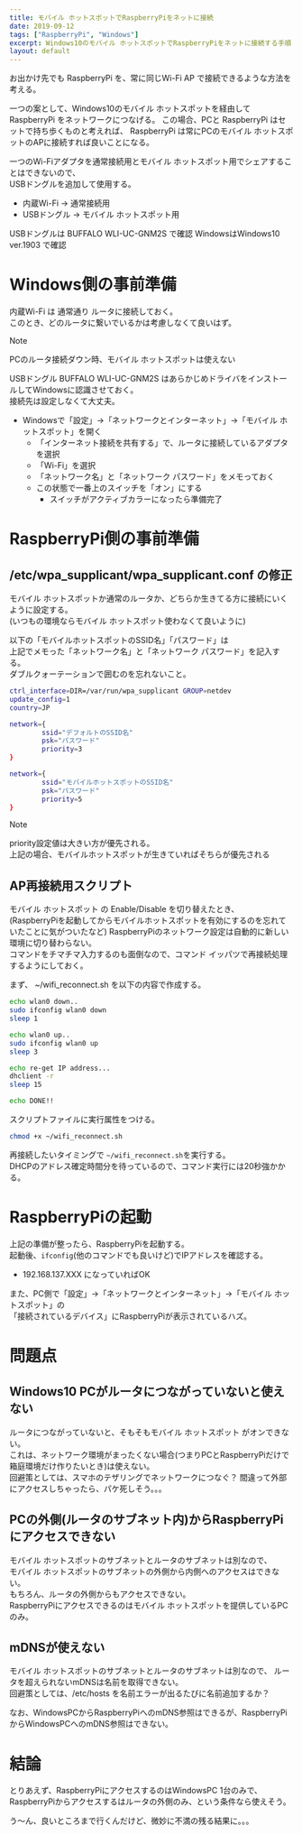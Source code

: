 ```yaml
---
title: モバイル ホットスポットでRaspberryPiをネットに接続
date: 2019-09-12
tags: ["RaspberryPi", "Windows"]
excerpt: Windows10のモバイル ホットスポットでRaspberryPiをネットに接続する手順
layout: default
---
```


お出かけ先でも RaspberryPi を、常に同じWi-Fi AP で接続できるような方法を考える。

一つの案として、Windows10のモバイル ホットスポットを経由して RaspberryPi をネットワークにつなげる。
この場合、PCと RaspberryPi はセットで持ち歩くものと考えれば、 
RaspberryPi は常にPCのモバイル ホットスポットのAPに接続すれば良いことになる。  

一つのWi-Fiアダプタを通常接続用とモバイル ホットスポット用でシェアすることはできないので、  
USBドングルを追加して使用する。

- 内蔵Wi-Fi → 通常接続用
- USBドングル → モバイル ホットスポット用

USBドングルは BUFFALO WLI-UC-GNM2S で確認
WindowsはWindows10 ver.1903 で確認

# Windows側の事前準備

内蔵Wi-Fi は 通常通り ルータに接続しておく。  
このとき、どのルータに繋いでいるかは考慮しなくて良いはず。  

>[!NOTE]
>PCのルータ接続ダウン時、モバイル ホットスポットは使えない

USBドングル BUFFALO WLI-UC-GNM2S はあらかじめドライバをインストールしてWindowsに認識させておく。  
接続先は設定しなくて大丈夫。

- Windowsで「設定」→「ネットワークとインターネット」→「モバイル ホットスポット」を開く
    - 「インターネット接続を共有する」で、ルータに接続しているアダプタを選択
    - 「Wi-Fi」を選択
    - 「ネットワーク名」と「ネットワーク パスワード」をメモっておく
    - この状態で一番上のスイッチを「オン」にする
        - スイッチがアクティブカラーになったら準備完了

# RaspberryPi側の事前準備

## /etc/wpa_supplicant/wpa_supplicant.conf の修正

モバイル ホットスポットか通常のルータか、どちらか生きてる方に接続にいくように設定する。  
(いつもの環境ならモバイル ホットスポット使わなくて良いように)  

以下の「モバイルホットスポットのSSID名」「パスワード」は  
上記でメモった「ネットワーク名」と「ネットワーク パスワード」を記入する。  
ダブルクォーテーションで囲むのを忘れないこと。  

```bash
ctrl_interface=DIR=/var/run/wpa_supplicant GROUP=netdev
update_config=1
country=JP

network={
        ssid="デフォルトのSSID名"
        psk="パスワード"
        priority=3
}

network={
        ssid="モバイルホットスポットのSSID名"
        psk="パスワード"
        priority=5
}
```

>[!NOTE]
> priority設定値は大きい方が優先される。  
上記の場合、モバイルホットスポットが生きていればそちらが優先される


## AP再接続用スクリプト

モバイル ホットスポット の Enable/Disable を切り替えたとき、  
(RaspberryPiを起動してからモバイルホットスポットを有効にするのを忘れていたことに気がついたなど)
RaspberryPiのネットワーク設定は自動的に新しい環境に切り替わらない。  
コマンドをチマチマ入力するのも面倒なので、コマンド イッパツで再接続処理するようにしておく。  

まず、 ~/wifi_reconnect.sh を以下の内容で作成する。  

```bash
echo wlan0 down..
sudo ifconfig wlan0 down
sleep 1

echo wlan0 up..
sudo ifconfig wlan0 up
sleep 3

echo re-get IP address...
dhclient -r
sleep 15

echo DONE!!
```

スクリプトファイルに実行属性をつける。

```bash
chmod +x ~/wifi_reconnect.sh
```

再接続したいタイミングで ``~/wifi_reconnect.sh``を実行する。  
DHCPのアドレス確定時間分を待っているので、コマンド実行には20秒強かかる。  

# RaspberryPiの起動

上記の準備が整ったら、RaspberryPiを起動する。  
起動後、``ifconfig``(他のコマンドでも良いけど)でIPアドレスを確認する。

- 192.168.137.XXX になっていればOK



また、PC側で「設定」→「ネットワークとインターネット」→「モバイル ホットスポット」の  
「接続されているデバイス」にRaspberryPiが表示されているハズ。



# 問題点

## Windows10 PCがルータにつながっていないと使えない

ルータにつながっていないと、そもそもモバイル ホットスポット がオンできない。  
これは、ネットワーク環境がまったくない場合(つまりPCとRaspberryPiだけで箱庭環境だけ作りたいとき)は使えない。  
回避策としては、スマホのテザリングでネットワークにつなぐ？
間違って外部にアクセスしちゃったら、パケ死しそう。。。  

## PCの外側(ルータのサブネット内)からRaspberryPiにアクセスできない

モバイル ホットスポットのサブネットとルータのサブネットは別なので、  
モバイル ホットスポットのサブネットの外側から内側へのアクセスはできない。  
もちろん、ルータの外側からもアクセスできない。  
RaspberryPiにアクセスできるのはモバイル ホットスポットを提供しているPCのみ。  

## mDNSが使えない

モバイル ホットスポットのサブネットとルータのサブネットは別なので、
ルータを超えられないmDNSは名前を取得できない。  
回避策としては、/etc/hosts を名前エラーが出るたびに名前追加するか？  

なお、WindowsPCからRaspberryPiへのmDNS参照はできるが、RaspberryPiからWindowsPCへのmDNS参照はできない。  

# 結論

とりあえず、RaspberryPiにアクセスするのはWindowsPC 1台のみで、  
RaspberryPiからアクセスするはルータの外側のみ、という条件なら使えそう。  

う～ん、良いところまで行くんだけど、微妙に不満の残る結果に。。。  


